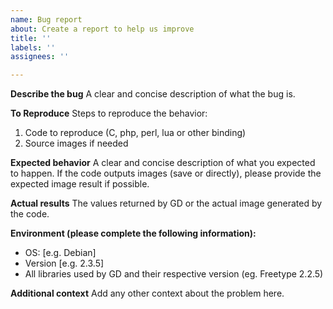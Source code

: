 ```yaml
---
name: Bug report
about: Create a report to help us improve
title: ''
labels: ''
assignees: ''

---
```


**Describe the bug**
A clear and concise description of what the bug is.

**To Reproduce**
Steps to reproduce the behavior:
1. Code to reproduce (C, php, perl, lua or other binding)
2. Source images if needed

**Expected behavior**
A clear and concise description of what you expected to happen. If the code outputs images (save or directly), please provide the expected image result if possible.

**Actual results**
The values returned by GD or the actual image generated by the code.

**Environment (please complete the following information):**
 - OS: [e.g. Debian]
 - Version [e.g. 2.3.5]
- All libraries used by GD and their respective version (eg. Freetype 2.2.5)

**Additional context**
Add any other context about the problem here.
